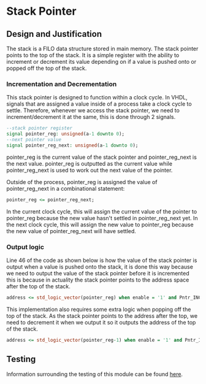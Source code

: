 # Stack Pointer

## Design and Justification
<!-- Please discuss your design here -->
<!-- Make sure to justify any design choices made where there may be an alternative approach -->
The stack is a FILO data structure stored in main memory. The stack pointer points to the top of the stack. It is a simple register with the ability to increment or decrement its value depending on if a value is pushed onto or popped off the top of the stack.

### Incrementation and Decrementation
This stack pointer is designed to function within a clock cycle. In VHDL, signals that are assigned a value inside of a process take a clock cycle to settle. Therefore, whenever we access the stack pointer, we need to increment/decrement it at the same, this is done through 2 signals.

```VHDL
--stack pointer register
signal pointer_reg: unsigned(a-1 downto 0);
--next pointer value
signal pointer_reg_next: unsigned(a-1 downto 0);
```

pointer_reg is the current value of the stack pointer and pointer_reg_next is the next value. pointer_reg is outputted as the current value while pointer_reg_next is used to work out the next value of the pointer.

Outside of the process, pointer_reg is assigned the value of pointer_reg_next in a combinational statement:

```VHDL
pointer_reg <= pointer_reg_next;
```

In the current clock cycle, this will assign the current value of the pointer to pointer_reg because the new value hasn't settled in pointer_reg_next yet. In the next clock cycle, this will assign the new value to pointer_reg because the new value of pointer_reg_next will have settled.

### Output logic
Line 46 of the code as shown below is how the value of the stack pointer is output when a value is pushed onto the stack, it is done this way because we need to output the value of the stack pointer before it is incremented this is because in actuality the stack pointer points to the address space after the top of the stack.

```VHDL
address <= std_logic_vector(pointer_reg) when enable = '1' and Pntr_INC = '1' else (others => 'Z');
```

This implementation also requires some extra logic when popping off the top of the stack. As the stack pointer points to the address after the top, we need to decrement it when we output it so it outputs the address of the top of the stack.

```VHDL
address <= std_logic_vector(pointer_reg-1) when enable = '1' and Pntr_INC = '0' else (others => 'Z');
```

## Testing
Information surrounding the testing of this module can be found [here](https://github.com/Zachary-Pearce/Pomegranate/blob/main/testing/Stack%20Pointer/).